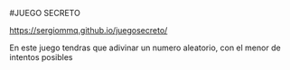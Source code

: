#JUEGO SECRETO

https://sergiommq.github.io/juegosecreto/

En este juego tendras que adivinar un numero aleatorio, con el menor de intentos posibles
